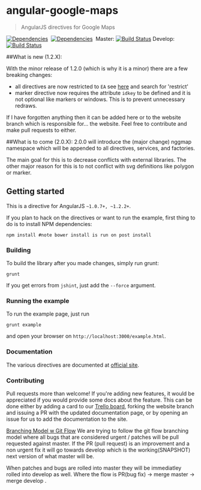 # angular-google-maps

> AngularJS directives for Google Maps

[![Dependencies](https://david-dm.org/angular-ui/angular-google-maps.png)](https://david-dm.org/angular-ui/angular-google-maps)&nbsp; 
[![Dependencies](https://david-dm.org/angular-ui/angular-google-maps/dev-status.png)](https://david-dm.org/angular-ui/angular-google-maps)&nbsp; 
Master: [![Build Status](https://travis-ci.org/angular-ui/angular-google-maps.png?branch=master)](https://travis-ci.org/angular-ui/angular-google-maps)
Develop: [![Build Status](https://travis-ci.org/angular-ui/angular-google-maps.png?branch=develop)](https://travis-ci.org/angular-ui/angular-google-maps)

##What is new (1.2.X):

With the minor release of 1.2.0 (which is why it is a minor) there are a few breaking changes:

- all directives are now restricted to ```EA``` see [here](https://docs.angularjs.org/guide/directive) and search for 'restrict'
- marker directive now requires the attribute ```idkey``` to be defined and it is not optional like markers or windows. This is to prevent unnecessary redraws.

If I have forgotten anything then it can be added here or to the website branch which is responsible for... the website. Feel free to contribute and make pull requests to either.

##What is to come (2.0.X):
2.0.0 will introduce the (major change) nggmap namespace which will be appended to all directives, services, and factories.

The main goal for this is to decrease conflicts with external libraries. The other major reason for this is to not conflict with svg definitions like polygon or marker.

## Getting started
This is a directive for AngularJS `~1.0.7+, ~1.2.2+`.

If you plan to hack on the directives or want to run the example, first thing to do is to install NPM dependencies:

```shell
npm install #note bower install is run on post install 
```

### Building
To build the library after you made changes, simply run grunt:

```shell
grunt
```

If you get errors from `jshint`, just add the `--force` argument.

### Running the example
To run the example page, just run

```shell
grunt example
```

and open your browser on `http://localhost:3000/example.html`.

### Documentation
The various directives are documented at [official site](http://angular-google-maps.org).

### Contributing

Pull requests more than welcome! If you're adding new features, it would be appreciated if you would provide some docs about the feature. This can be done either by adding a card to our [Trello board](https://trello.com/b/WwTRrkfh/angular-google-maps), forking the website branch and issuing a PR with the updated documentation page, or by opening an issue for us to add the documentation to the site.

[Branching Model w Git Flow](http://nvie.com/posts/a-successful-git-branching-model/)
We are trying to follow the git flow branching model where all bugs that are considered urgent / patches will be pull
requested against master. If the PR (pull request) is an improvement and a non urgent fix it will go towards develop
which is the working(SNAPSHOT) next version of what master will be.

When patches and bugs are rolled into master they will be immediatley rolled into develop as well. Where the flow is
PR(bug fix) -> merge master -> merge develop .
